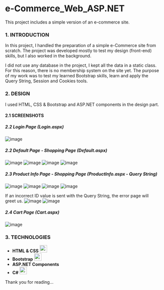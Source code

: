 # e-Commerce_Web_ASP.NET
 This project includes a simple version of an e-commerce site.
 
 ### 1. INTRODUCTION
 
In this project, I handled the preparation of a simple e-Commerce site from scratch. The project was developed mostly to test my design (front-end) skills, but I also worked in the background. 

I did not use any database in the project, I kept all the data in a static class. For this reason, there is no membership system on the site yet. The purpose of my work was to test my learned Bootstrap skills, learn and apply the Query String, Session and Cookies tools.

 ### 2. DESIGN

I used HTML, CSS & Bootstrap and ASP.NET components in the design part.

 #### 2.1 SCREENSHOTS

 ##### 2.2 Login Page (Login.aspx)
 
 ![image](https://user-images.githubusercontent.com/93661411/168794635-f75613e0-cb57-4482-a8cc-98054305bd5b.png)

 ##### 2.2 Default Page - Shopping Page (Default.aspx)
 
 ![image](https://user-images.githubusercontent.com/93661411/168794759-86bfd7dc-9850-42b5-a0de-41be0705b23f.png)
 ![image](https://user-images.githubusercontent.com/93661411/168794799-33cf1401-6478-412a-b5a4-7e84fc366f28.png)
 ![image](https://user-images.githubusercontent.com/93661411/168794865-332cdd9b-d0d4-4d97-9132-a45acb569198.png)
 ![image](https://user-images.githubusercontent.com/93661411/168794904-92eccf71-de56-4b7f-a54e-d982f92f61a5.png)

 ##### 2.3 Product Info Page - Shopping Page (ProductInfo.aspx - Query String)
 
 ![image](https://user-images.githubusercontent.com/93661411/168795130-741799c9-65a1-4cc6-9c5d-76277bb6818a.png)
 ![image](https://user-images.githubusercontent.com/93661411/168795166-4fd30992-1987-4dab-8b2d-bad77007cad6.png)
 ![image](https://user-images.githubusercontent.com/93661411/168795197-ce4263da-01c3-439c-83c2-edea51663b09.png)
 ![image](https://user-images.githubusercontent.com/93661411/168795627-bae75a9b-e036-4cc9-8691-db81931017f8.png)
 
 If an incorrect ID value is sent with the Query String, the error page will greet us.
 ![image](https://user-images.githubusercontent.com/93661411/168798123-5ff97edd-18b7-435f-a37d-e5e8b5a2ad46.png)
 ![image](https://user-images.githubusercontent.com/93661411/168798169-c29a8408-2ec1-4c5e-af78-4704fd61d7b8.png)

 ##### 2.4 Cart Page (Cart.aspx)
 
 ![image](https://user-images.githubusercontent.com/93661411/168799357-442ce9a4-ac62-486e-983a-494e0a96ef35.png)

 ### 3. TECHNOLOGIES

- <strong>HTML & CSS</strong> <img src="https://user-images.githubusercontent.com/93661411/168799493-0597fc17-d568-4799-9f61-60c964981766.png" width="24" height="24">
- <strong>Bootstrap</strong> <img src="https://user-images.githubusercontent.com/93661411/168799536-c3dd9889-a1c4-42d8-9ec1-0644e61605f2.png" width="24" height="24">
- <strong>ASP.NET Components</strong>
- <strong>C#</strong> <img src="https://user-images.githubusercontent.com/93661411/168799930-62a5a331-1df8-411e-95cf-595b7898a987.png" width="24" height="24">

Thank you for reading...







